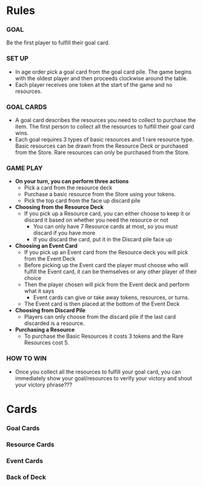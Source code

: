 # Rules
### GOAL
Be the first player to fulfill their goal card.
### SET UP
- In age order pick a goal card from the goal card pile. The game begins with the oldest player and then proceeds clockwise around the table. 
- Each player receives one token at the start of the game and no resources.
### GOAL CARDS
- A goal card describes the resources you need to collect to purchase the item. The first person to collect all the resources to fulfill their goal card wins. 
- Each goal requires 3 types of basic resources and 1 rare resource type. Basic resources can be drawn from the Resource Deck or purchased from the Store. Rare resources can only be purchased from the Store. 
### GAME PLAY
- **On your turn, you can perform three actions**
  - Pick a card from the resource deck
  - Purchase a basic resource from the Store using your tokens. 
  - Pick the top card from the face up discard pile
- **Choosing from the Resource Deck**
  - If you pick up a Resource card, you can either choose to keep it or discard it based on whether you need the resource or not
    - You can only have 7 Resource cards at most, so you must discard if you have more
    - If you discard the card, put it in the Discard pile face up
- **Choosing an Event Card** 
  - If you pick up an Event card from the Resource deck you will pick from the Event Deck 
  - Before picking up the Event card the player must choose who will fulfill the Event card, it can be themselves or any other player of their choice
  - Then the player chosen will pick from the Event deck and perform what it says
    - Event cards can give or take away tokens, resources, or turns. 
  - The Event card is then placed at the bottom of the Event Deck
- **Choosing from Discard Pile**
  - Players can only choose from the discard pile if the last card discarded is a resource.
- **Purchasing a Resource**
  - To purchase the Basic Resources it costs 3 tokens and the Rare Resources cost 5.

### HOW TO WIN
- Once you collect all the resources to fulfill your goal card, you can immediately show your goal/resources to verify your victory and shout your victory phrase??? 

# Cards
### Goal Cards

### Resource Cards

### Event Cards

### Back of Deck

